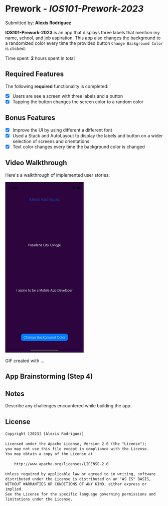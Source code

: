 # Prework - *IOS101-Prework-2023*

Submitted by: **Alexis Rodriguez**

**IOS101-Prework-2023** is an app that displays three labels that mention my name, school, and job aspiration. 
  This app also changes the background to a randomized color every time the provided button `Change Background Color` is clicked.

Time spent: **2** hours spent in total

## Required Features

The following **required** functionality is completed:

- [x] Users are see a screen with three labels and a button
- [x] Tapping the button changes the screen color to a random color

## Bonus Features
- [x] Improve the UI by using different a different font
- [x] Used a Stack and AutoLayout to display the labels and button on a wider selection of screens and orientations
- [x] Text color changes every time the background color is changed
 
## Video Walkthrough

Here's a walkthrough of implemented user stories:

<img src='codepath-ios-2023.gif' title='Video Walkthrough' width='250' alt='Video Walkthrough' />

<!-- Replace this with whatever GIF tool you used! -->
GIF created with ...  
<!-- Recommended tools:
[Kap](https://getkap.co/) for macOS
[ScreenToGif](https://www.screentogif.com/) for Windows
[peek](https://github.com/phw/peek) for Linux. -->

## App Brainstorming (Step 4)

## Notes

Describe any challenges encountered while building the app.

## License

    Copyright [2023] [Alexis Rodriguez]

    Licensed under the Apache License, Version 2.0 (the "License");
    you may not use this file except in compliance with the License.
    You may obtain a copy of the License at

        http://www.apache.org/licenses/LICENSE-2.0

    Unless required by applicable law or agreed to in writing, software
    distributed under the License is distributed on an "AS IS" BASIS,
    WITHOUT WARRANTIES OR CONDITIONS OF ANY KIND, either express or implied.
    See the License for the specific language governing permissions and
    limitations under the License.
